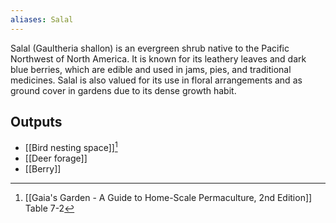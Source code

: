 ```yaml
---
aliases: Salal
---
```

Salal (Gaultheria shallon) is an evergreen shrub native to the Pacific Northwest of North America. It is known for its leathery leaves and dark blue berries, which are edible and used in jams, pies, and traditional medicines. Salal is also valued for its use in floral arrangements and as ground cover in gardens due to its dense growth habit.
## Outputs
- [[Bird nesting space]][^1]
- [[Deer forage]]
- [[Berry]]

[^1]: [[Gaia's Garden - A Guide to Home-Scale Permaculture, 2nd Edition]] Table 7-2